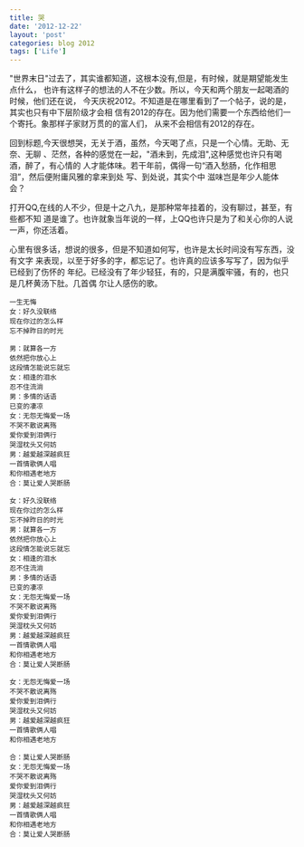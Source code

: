 ```yaml
---
title: 哭
date: '2012-12-22'
layout: 'post'
categories: blog 2012
tags: ['Life']
---
```


"世界末日"过去了，其实谁都知道，这根本没有,但是，有时候，就是期望能发生点什么，
也许有这样子的想法的人不在少数。所以，今天和两个朋友一起喝酒的时候，他们还在说，
今天庆祝2012。不知道是在哪里看到了一个帖子，说的是，其实也只有中下层阶级才会相
信有2012的存在。因为他们需要一个东西给他们一个寄托。象那样子家财万贯的的富人们，
从来不会相信有2012的存在。

回到标题,今天很想哭，无关于酒，虽然，今天喝了点，只是一个心情。无助、无奈、无聊
、茫然，各种的感觉在一起，"酒未到，先成泪",这种感觉也许只有喝酒，醉了，有心情的
人才能体味。若干年前，偶得一句“酒入愁肠，化作相思泪”，然后便附庸风雅的拿来到处
写、到处说，其实个中
滋味岂是年少人能体会？

打开QQ,在线的人不少，但是十之八九，是那种常年挂着的，没有聊过，甚至，有些都不知
道是谁了。也许就象当年说的一样，上QQ也许只是为了和关心你的人说一声，你还活着。

心里有很多话，想说的很多，但是不知道如何写，也许是太长时间没有写东西，没有文字
来表现，以至于好多的字，都忘记了。也许真的应该多写写了，因为似乎已经到了伤怀的
年纪。已经没有了年少轻狂，有的，只是满腹牢骚，有的，也只是几杯黄汤下肚。几首偶
尔让人感伤的歌。

    一生无悔
    女：好久没联络
    现在你过的怎么样
    忘不掉昨日的时光

    男：就算各一方
    依然把你放心上
    这段情怎能说忘就忘
    女：相逢的泪水
    忍不住流淌
    男：多情的话语
    已变的凄凉
    女：无怨无悔爱一场
    不哭不散说离殇
    爱你爱到泪俩行
    哭湿枕头又何妨
    男：越爱越深越疯狂
    一首情歌俩人唱
    和你相遇老地方
    合：莫让爱人哭断肠

    女：好久没联络
    现在你过的怎么样
    忘不掉昨日的时光
    男：就算各一方
    依然把你放心上
    这段情怎能说忘就忘
    女：相逢的泪水
    忍不住流淌
    男：多情的话语
    已变的凄凉
    女：无怨无悔爱一场
    不哭不散说离殇
    爱你爱到泪俩行
    哭湿枕头又何妨
    男：越爱越深越疯狂
    一首情歌俩人唱
    和你相遇老地方
    合：莫让爱人哭断肠

    女：无怨无悔爱一场
    不哭不散说离殇
    爱你爱到泪俩行
    哭湿枕头又何妨
    男：越爱越深越疯狂
    一首情歌俩人唱
    和你相遇老地方

    合：莫让爱人哭断肠
    女：无怨无悔爱一场
    不哭不散说离殇
    爱你爱到泪俩行
    哭湿枕头又何妨
    男：越爱越深越疯狂
    一首情歌俩人唱
    和你相遇老地方
    合：莫让爱人哭断肠

